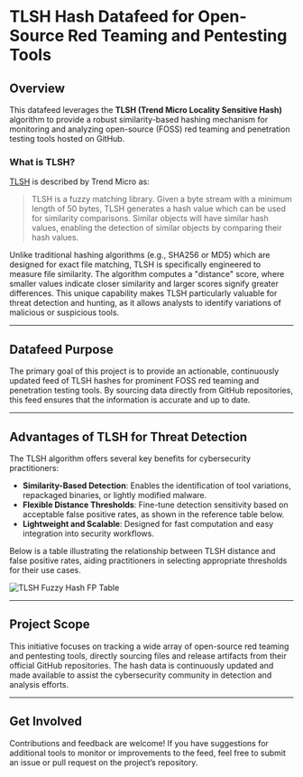 # TLSH Hash Datafeed for Open-Source Red Teaming and Pentesting Tools

## Overview

This datafeed leverages the **TLSH (Trend Micro Locality Sensitive Hash)** algorithm to provide a robust similarity-based hashing mechanism for monitoring and analyzing open-source (FOSS) red teaming and penetration testing tools hosted on GitHub.

### What is TLSH?

[TLSH](https://github.com/trendmicro/tlsh) is described by Trend Micro as:

> TLSH is a fuzzy matching library. Given a byte stream with a minimum length of 50 bytes, TLSH generates a hash value which can be used for similarity comparisons. Similar objects will have similar hash values, enabling the detection of similar objects by comparing their hash values.

Unlike traditional hashing algorithms (e.g., SHA256 or MD5) which are designed for exact file matching, TLSH is specifically engineered to measure file similarity. The algorithm computes a "distance" score, where smaller values indicate closer similarity and larger scores signify greater differences. This unique capability makes TLSH particularly valuable for threat detection and hunting, as it allows analysts to identify variations of malicious or suspicious tools.

---

## Datafeed Purpose

The primary goal of this project is to provide an actionable, continuously updated feed of TLSH hashes for prominent FOSS red teaming and penetration testing tools. By sourcing data directly from GitHub repositories, this feed ensures that the information is accurate and up to date.

---

## Advantages of TLSH for Threat Detection

The TLSH algorithm offers several key benefits for cybersecurity practitioners:

- **Similarity-Based Detection**: Enables the identification of tool variations, repackaged binaries, or lightly modified malware.
- **Flexible Distance Thresholds**: Fine-tune detection sensitivity based on acceptable false positive rates, as shown in the reference table below.
- **Lightweight and Scalable**: Designed for fast computation and easy integration into security workflows.

Below is a table illustrating the relationship between TLSH distance and false positive rates, aiding practitioners in selecting appropriate thresholds for their use cases.

![TLSH Fuzzy Hash FP Table](https://www.magonia.io/assets/images/TLSH-Score.png)

---

## Project Scope

This initiative focuses on tracking a wide array of open-source red teaming and pentesting tools, directly sourcing files and release artifacts from their official GitHub repositories. The hash data is continuously updated and made available to assist the cybersecurity community in detection and analysis efforts.

---

## Get Involved

Contributions and feedback are welcome! If you have suggestions for additional tools to monitor or improvements to the feed, feel free to submit an issue or pull request on the project’s repository.
